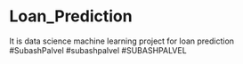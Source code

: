 # Loan_Prediction
It is data science machine learning project for loan prediction #SubashPalvel #subashpalvel #SUBASHPALVEL
